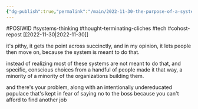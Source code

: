 ```yaml
---
{"dg-publish":true,"permalink":"/main/2022-11-30-the-purpose-of-a-system-is-what-it-does-is-a-thought-terminating-cliche/"}
---
```


#POSIWID #systems-thinking #thought-terminating-cliches #tech #cohost-repost 
[[2022-11-30\|2022-11-30]]

it's pithy, it gets the point across succinctly, and in my opinion, it lets people then move on, because the system is meant to do that.

instead of realizing most of these systems are not meant to do that, and specific, conscious choices from a handful of people made it that way, a minority of a minority of the organizations building them.

and there's your problem, along with an intentionally undereducated populace that's kept in fear of saying no to the boss because you can't afford to find another job

